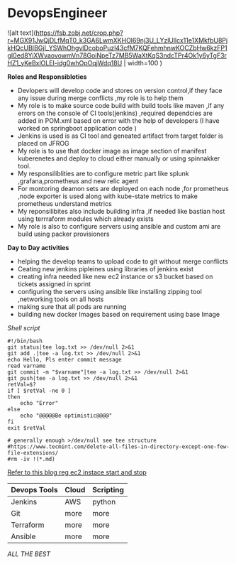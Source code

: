# DevopsEngineer

![alt text](https://fsb.zobj.net/crop.php?r=MGX91JwQjDLfMqT0_k3GA6LwmXKHOl69nj3U_LYzlUllcx11e1XMkfbU8PjkHQcUBIBGjI_YSWhOhgvlDcoboPuzl43cfM7KQFehmhnwKOCZbHw6kzFP1gI0ed8YiXWvaovowmVn78GoiNpeTz7MB5WaXtKqS3ndcTPr4Ok1y6yTgF3rHZ1_yKeBxlOLEI-idg0whOpOqjWdq18U | width=100 )



**Roles and Responsibloties**
- Devlopers will develop code and stores on version control,if they face any issue during merge conflicts ,my role is to help them 
-  My role is to make source code  build with build tools like maven ,if any errors on the console of CI tools(jenkins) ,required dependcies are added in POM.xml based    on error with the help of developers (I have worked on springboot application code )
-  Jenkins is used is as CI tool and geneated artifact from target folder is placed on JFROG 
-  My role is to use that docker image as image section of manifest kuberenetes and deploy to cloud either manually or using spinnakker tool.
-  My responsiliblities are to configure metric part like splunk ,grafana,prometheus and new relic agent 
-  For montoring deamon sets are deployed on each node ,for prometheus ,node exporter is used along with kube-state metrics to make prometheus understand metrics 
-  My reponsilibites also include building infra ,if needed like bastian host using terrraform modules which already exists
-  My role is also to configure servers using ansible and custom ami are build using packer provisioners



**Day to Day activities**
- helping the develop teams to upload code to git without merge conflicts
- Ceating new jenkins pipleines using libraries of jenkins exist
- creating infra needed like new ec2 instance or s3 bucket based on tickets assigned in sprint 
- configuring the servers using ansible like installing  zipping tool ,networking tools on all hosts 
-  making sure that all pods are running 
-  building new docker Images based on requirement using base Image




*Shell script*

```
#!/bin/bash
git status|tee log.txt >> /dev/null 2>&1
git add .|tee -a log.txt >> /dev/null 2>&1
echo Hello, Pls enter commit message
read varname
git commit -m "$varname"|tee -a log.txt >> /dev/null 2>&1
git push|tee -a log.txt >> /dev/null 2>&1
retVal=$?
if [ $retVal -ne 0 ]
then
    echo "Error"
else
    echo "@@@@@Be optimistic@@@@"
fi
exit $retVal

# generally enough >/dev/null see tee structure
#https://www.tecmint.com/delete-all-files-in-directory-except-one-few-file-extensions/
#rm -iv !(*.md)

```

[Refer to this blog reg ec2 instace start and stop](https://www.101daysofdevops.com/how-to-stop-start-ec2-instance-on-a-scheduled-basis-to-save-cost-by-using-boto3-and-lambda/)


| Devops Tools | Cloud  | Scripting |
| --- | --- | --- |
| Jenkins | AWS | python |
| Git| more | more |
| Terraform | more | more |
|Ansible | more | more |


*ALL THE BEST*
